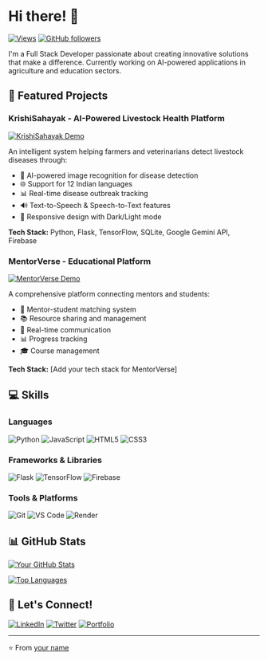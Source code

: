 # Hi there! 👋 

[![Views](https://komarev.com/ghpvc/?username=yourusername&color=brightgreen)](https://github.com/adityachaudharycode)
[![GitHub followers](https://img.shields.io/github/followers/yourusername?label=Follow&style=social)](https://github.com/adityachaudharycode)

I'm a Full Stack Developer passionate about creating innovative solutions that make a difference. Currently working on AI-powered applications in agriculture and education sectors.

## 🚀 Featured Projects

### KrishiSahayak - AI-Powered Livestock Health Platform
[![KrishiSahayak Demo](https://img.shields.io/badge/Demo-Live-success)](https://krishisahayak.render.com)

An intelligent system helping farmers and veterinarians detect livestock diseases through:
- 🤖 AI-powered image recognition for disease detection
- 🌐 Support for 12 Indian languages
- 📊 Real-time disease outbreak tracking
- 🔊 Text-to-Speech & Speech-to-Text features
- 📱 Responsive design with Dark/Light mode

**Tech Stack:** Python, Flask, TensorFlow, SQLite, Google Gemini API, Firebase

### MentorVerse - Educational Platform
[![MentorVerse Demo](https://img.shields.io/badge/Demo-Live-success)](https://mentorverse.render.com)

A comprehensive platform connecting mentors and students:
- 👥 Mentor-student matching system
- 📚 Resource sharing and management
- 💬 Real-time communication
- 📊 Progress tracking
- 🎓 Course management

**Tech Stack:** [Add your tech stack for MentorVerse]

## 💻 Skills

### Languages
![Python](https://img.shields.io/badge/Python-3776AB?style=flat&logo=python&logoColor=white)
![JavaScript](https://img.shields.io/badge/JavaScript-F7DF1E?style=flat&logo=javascript&logoColor=black)
![HTML5](https://img.shields.io/badge/HTML5-E34F26?style=flat&logo=html5&logoColor=white)
![CSS3](https://img.shields.io/badge/CSS3-1572B6?style=flat&logo=css3&logoColor=white)

### Frameworks & Libraries
![Flask](https://img.shields.io/badge/Flask-000000?style=flat&logo=flask&logoColor=white)
![TensorFlow](https://img.shields.io/badge/TensorFlow-FF6F00?style=flat&logo=tensorflow&logoColor=white)
![Firebase](https://img.shields.io/badge/Firebase-FFCA28?style=flat&logo=firebase&logoColor=black)

### Tools & Platforms
![Git](https://img.shields.io/badge/Git-F05032?style=flat&logo=git&logoColor=white)
![VS Code](https://img.shields.io/badge/VS_Code-007ACC?style=flat&logo=visual-studio-code&logoColor=white)
![Render](https://img.shields.io/badge/Render-46E3B7?style=flat&logo=render&logoColor=white)

## 📊 GitHub Stats

[![Your GitHub Stats](https://github-readme-stats.vercel.app/api?username=yourusername&show_icons=true&theme=radical)](https://github.com/yourusername)

[![Top Languages](https://github-readme-stats.vercel.app/api/top-langs/?username=yourusername&layout=compact&theme=radical)](https://github.com/yourusername)

## 🤝 Let's Connect!

[![LinkedIn](https://img.shields.io/badge/LinkedIn-0077B5?style=flat&logo=linkedin&logoColor=white)](https://linkedin.com/in/yourusername)
[![Twitter](https://img.shields.io/badge/Twitter-1DA1F2?style=flat&logo=twitter&logoColor=white)](https://twitter.com/yourusername)
[![Portfolio](https://img.shields.io/badge/Portfolio-000000?style=flat&logo=About.me&logoColor=white)](https://yourportfolio.com)

---
⭐️ From [your name](https://github.com/yourusername)
